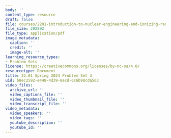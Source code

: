 ```yaml
---
body: ''
content_type: resource
draft: false
file: courses/2201-introduction-to-nuclear-engineering-and-ionizing-radiation/mit22_01_s24_pset3.pdf
file_size: 292892
file_type: application/pdf
image_metadata:
  caption: ''
  credit: ''
  image-alt: ''
learning_resource_types:
- Problem Sets
license: https://creativecommons.org/licenses/by-nc-sa/4.0/
resourcetype: Document
title: 22.01 Spring 2024 Problem Set 3
uid: b8ec2592-e448-4d39-8ecd-6c6b98cda563
video_files:
  archive_url: ''
  video_captions_file: ''
  video_thumbnail_file: ''
  video_transcript_file: ''
video_metadata:
  video_speakers: ''
  video_tags: ''
  youtube_description: ''
  youtube_id: ''
---
```

